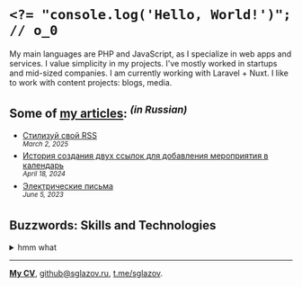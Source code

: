 # `<?= "console.log('Hello, World!')"; // o_0`
My main languages are PHP and JavaScript, as I specialize in web apps and services. I value simplicity in my projects. I've mostly worked in startups and mid-sized companies. I am currently working with Laravel + Nuxt. I like to work with content projects: blogs, media.

## Some of [my articles](https://sglazov.ru/notes/): <sup>_(in Russian)_</sup>

* [Стилизуй свой RSS](https://sglazov.ru/notes/rss-styling/) <br />
<sup>_March 2, 2025_</sup>
* [История создания двух ссылок для добавления мероприятия в календарь](https://sglazov.ru/notes/add-to-calendar/) <br />
<sup>_April 18, 2024_</sup>
* [Электрические письма](https://sglazov.ru/notes/emails/) <br />
<sup>_June 5, 2023_</sup>


## Buzzwords: Skills and Technologies
<details>
  <summary>hmm what</summary>

  Nunjucks, SCSS, CSS, Composer, Deployer.php, styled-components, SEO, Zeplin, GitHub, HTTPie, Vite, Figma, TimeWeb, Tailwind, Shop-Script, Stylus, Tinkoff API, GitLab, Vue, Accessibility (a11y), Photoshop, Docker, HTML, Gulp, Bootstrap, PHP, MAMP, phpMyAdmin, MySQL, ispmanager, CloudPayments API, SVG, Cypress, Markdown, Laravel Nova, Git, Apache, Eloquent ORM, Flarum, PostCSS, webpack, Laravel, Nuxt, Less, Shell, jQuery, Makefile, Grunt, GitHub Actions, Blade, JavaScript, React, Sketch, Nginx, Reg.ru, WordPress, Bitbucket, БЭМ, Eleventy (11ty), Pug (Jade), Livewire.
</details>

----
[**My CV**](https://sglazov.ru/cv/), [github@sglazov.ru](mailto:github@sglazov.ru), [t.me/sglazov](https://t.me/sglazov).
